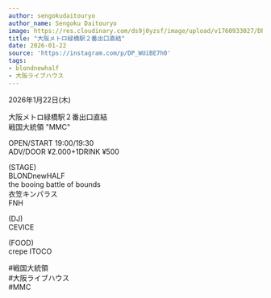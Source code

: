 ```yaml
---
author: sengokudaitouryo
author_name: Sengoku Daitouryo
image: https://res.cloudinary.com/ds9j0yzsf/image/upload/v1760933027/DP_WUiBE7h0.jpg
title: "大阪メトロ緑橋駅２番出口直結"
date: 2026-01-22
source: 'https://instagram.com/p/DP_WUiBE7h0'
tags:
- blondnewhalf
- 大阪ライブハウス
---
```

2026年1月22日(木)

大阪メトロ緑橋駅２番出口直結<br>
戦国大統領 "MMC"

OPEN/START 19:00/19:30<br>
ADV/DOOR ¥2.000+1DRINK ¥500

(STAGE)<br>
BLONDnewHALF<br>
the booing battle of bounds<br>
衣笠キンパラス<br>
FNH

(DJ)<br>
CEVICE

(FOOD)<br>
crepe ITOCO

#戦国大統領<br>
#大阪ライブハウス<br>
#MMC